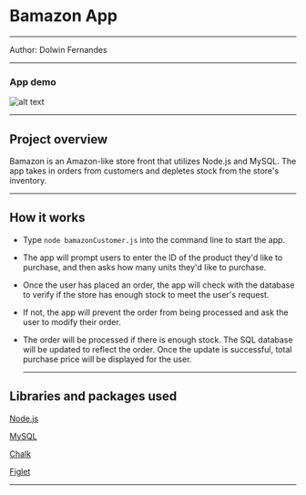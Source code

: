 <h1>Bamazon App</h1>

<hr>

Author: Dolwin Fernandes

<hr>

<h3> App demo </h3>

![alt text]("Bamazon")

<hr>

<h2> Project overview</h2>
Bamazon is an Amazon-like store front that utilizes Node.js and MySQL. The app takes in orders from customers and depletes stock from the store's inventory.
<hr>

<h2> How it works </h2>

- Type `node bamazonCustomer.js` into the command line to start the app.

- The app will prompt users to enter the ID of the product they'd like to purchase, and then asks how many units they'd like to purchase.

- Once the user has placed an order, the app will check with the database to verify if the store has enough stock to meet the user's request.

- If not, the app will prevent the order from being processed and ask the user to modify their order.

- The order will be processed if there is enough stock. The SQL database will be updated to reflect the order. Once the update is successful, total purchase price will be displayed for the user.
  <hr>

<h2>Libraries and packages used</h2>

[Node.js](https://nodejs.org/en/)

[MySQL](https://www.mysql.com)

[Chalk](https://www.npmjs.com/package/chalk)

[Figlet](https://www.npmjs.com/package/figlet)

<hr></hr>
